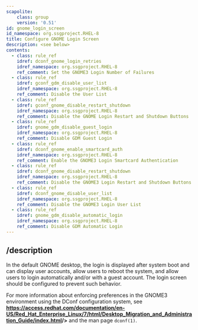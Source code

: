 ```yaml
---
scapolite:
    class: group
    version: '0.51'
id: gnome_login_screen
id_namespace: org.ssgproject.RHEL-8
title: Configure GNOME Login Screen
description: <see below>
contents:
  - class: rule_ref
    idref: dconf_gnome_login_retries
    idref_namespace: org.ssgproject.RHEL-8
    ref_comment: Set the GNOME3 Login Number of Failures
  - class: rule_ref
    idref: gconf_gdm_disable_user_list
    idref_namespace: org.ssgproject.RHEL-8
    ref_comment: Disable the User List
  - class: rule_ref
    idref: gconf_gnome_disable_restart_shutdown
    idref_namespace: org.ssgproject.RHEL-8
    ref_comment: Disable the GNOME Login Restart and Shutdown Buttons
  - class: rule_ref
    idref: gnome_gdm_disable_guest_login
    idref_namespace: org.ssgproject.RHEL-8
    ref_comment: Disable GDM Guest Login
  - class: rule_ref
    idref: dconf_gnome_enable_smartcard_auth
    idref_namespace: org.ssgproject.RHEL-8
    ref_comment: Enable the GNOME3 Login Smartcard Authentication
  - class: rule_ref
    idref: dconf_gnome_disable_restart_shutdown
    idref_namespace: org.ssgproject.RHEL-8
    ref_comment: Disable the GNOME3 Login Restart and Shutdown Buttons
  - class: rule_ref
    idref: dconf_gnome_disable_user_list
    idref_namespace: org.ssgproject.RHEL-8
    ref_comment: Disable the GNOME3 Login User List
  - class: rule_ref
    idref: gnome_gdm_disable_automatic_login
    idref_namespace: org.ssgproject.RHEL-8
    ref_comment: Disable GDM Automatic Login
---
```



## /description

In
the default GNOME desktop, the login is displayed after system boot and
can display user accounts, allow users to reboot the system, and allow
users to login automatically and/or with a guest account. The login
screen should be configured to prevent such behavior.  
  
For more information about enforcing preferences in the GNOME3
environment using the DConf configuration system, see
**<https://access.redhat.com/documentation/en-US/Red_Hat_Enterprise_Linux/7/html/Desktop_Migration_and_Administration_Guide/index.html>/\>**
and the man page `dconf(1)`.
